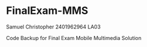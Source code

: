 # FinalExam-MMS

Samuel Christopher
2401962964
LA03

Code Backup for Final Exam Mobile Multimedia Solution
